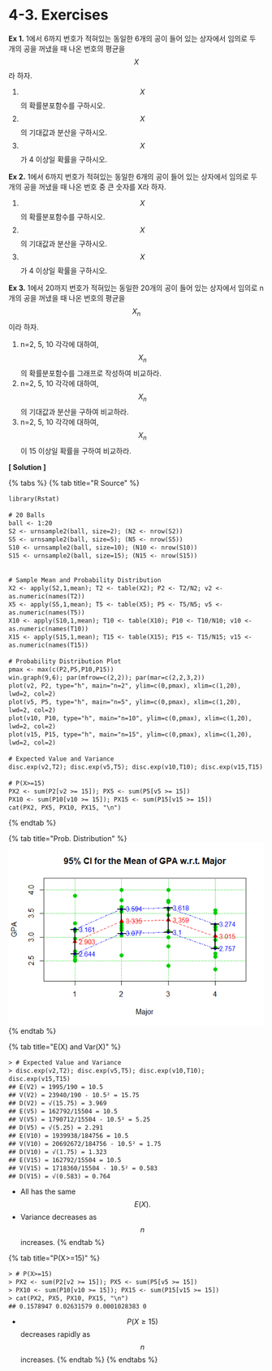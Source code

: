 # 4-3. Exercises

**Ex 1.** 1에서 6까지 번호가 적혀있는 동일한 6개의 공이 들어 있는 상자에서 임의로 두 개의 공을 꺼냈을 때 나온 번호의 평균을 $$X$$ 라 하자.

1. $$X$$ 의 확률분포함수를 구하시오.
2. $$X$$ 의 기대값과 분산을 구하시오.
3. $$X$$ 가 4 이상일 확률을 구하시오.

**Ex 2.** 1에서 6까지 번호가 적혀있는 동일한 6개의 공이 들어 있는 상자에서 임의로 두 개의 공을 꺼냈을 때 나온 번호 중 큰 숫자를 X라 하자. 

1. $$X$$ 의 확률분포함수를 구하시오.
2. $$X$$ 의 기대값과 분산을 구하시오.
3. $$X$$ 가 4 이상일 확률을 구하시오.

**Ex 3.** 1에서 20까지 번호가 적혀있는 동일한 20개의 공이 들어 있는 상자에서 임의로 n 개의 공을 꺼냈을 때 나온 번호의 평균을 $$X_n$$ 이라 하자. 

1. n=2, 5, 10 각각에 대하여, $$X_n$$ 의 확률분포함수를  그래프로 작성하여 비교하라.
2. n=2, 5, 10 각각에 대하여, $$X_n$$의 기대값과 분산을 구하여 비교하라.
3. n=2, 5, 10 각각에 대하여,  $$X_n$$이 15 이상일 확률을 구하여 비교하라.

**\[ Solution \]**

{% tabs %}
{% tab title="R Source" %}
```text
library(Rstat)

# 20 Balls
ball <- 1:20
S2 <- urnsample2(ball, size=2); (N2 <- nrow(S2))
S5 <- urnsample2(ball, size=5); (N5 <- nrow(S5))
S10 <- urnsample2(ball, size=10); (N10 <- nrow(S10))
S15 <- urnsample2(ball, size=15); (N15 <- nrow(S15))


# Sample Mean and Probability Distribution 
X2 <- apply(S2,1,mean); T2 <- table(X2); P2 <- T2/N2; v2 <- as.numeric(names(T2))
X5 <- apply(S5,1,mean); T5 <- table(X5); P5 <- T5/N5; v5 <- as.numeric(names(T5))
X10 <- apply(S10,1,mean); T10 <- table(X10); P10 <- T10/N10; v10 <- as.numeric(names(T10))
X15 <- apply(S15,1,mean); T15 <- table(X15); P15 <- T15/N15; v15 <- as.numeric(names(T15))

# Probability Distribution Plot
pmax <- max(c(P2,P5,P10,P15))
win.graph(9,6); par(mfrow=c(2,2)); par(mar=c(2,2,3,2))
plot(v2, P2, type="h", main="n=2", ylim=c(0,pmax), xlim=c(1,20), lwd=2, col=2)
plot(v5, P5, type="h", main="n=5", ylim=c(0,pmax), xlim=c(1,20), lwd=2, col=2)
plot(v10, P10, type="h", main="n=10", ylim=c(0,pmax), xlim=c(1,20), lwd=2, col=2)
plot(v15, P15, type="h", main="n=15", ylim=c(0,pmax), xlim=c(1,20), lwd=2, col=2)

# Expected Value and Variance
disc.exp(v2,T2); disc.exp(v5,T5); disc.exp(v10,T10); disc.exp(v15,T15)

# P(X>=15)
PX2 <- sum(P2[v2 >= 15]); PX5 <- sum(P5[v5 >= 15])
PX10 <- sum(P10[v10 >= 15]); PX15 <- sum(P15[v15 >= 15])
cat(PX2, PX5, PX10, PX15, "\n")
```
{% endtab %}

{% tab title="Prob. Distribution" %}
![](../.gitbook/assets/image%20%28200%29.png)
{% endtab %}

{% tab title="E\(X\) and Var\(X\)" %}
```text
> # Expected Value and Variance
> disc.exp(v2,T2); disc.exp(v5,T5); disc.exp(v10,T10); disc.exp(v15,T15)
## E(V2) = 1995/190 = 10.5 
## V(V2) = 23940/190 - 10.5² = 15.75 
## D(V2) = √(15.75) = 3.969 
## E(V5) = 162792/15504 = 10.5 
## V(V5) = 1790712/15504 - 10.5² = 5.25 
## D(V5) = √(5.25) = 2.291 
## E(V10) = 1939938/184756 = 10.5 
## V(V10) = 20692672/184756 - 10.5² = 1.75 
## D(V10) = √(1.75) = 1.323 
## E(V15) = 162792/15504 = 10.5 
## V(V15) = 1718360/15504 - 10.5² = 0.583 
## D(V15) = √(0.583) = 0.764 
```

* All has the same $$E(X).$$ 
* Variance decreases as $$n$$ increases.
{% endtab %}

{% tab title="P\(X>=15\)" %}
```text
> # P(X>=15)
> PX2 <- sum(P2[v2 >= 15]); PX5 <- sum(P5[v5 >= 15])
> PX10 <- sum(P10[v10 >= 15]); PX15 <- sum(P15[v15 >= 15])
> cat(PX2, PX5, PX10, PX15, "\n")
## 0.1578947 0.02631579 0.0001028383 0 
```

* $$P(X \ge 15) $$ decreases rapidly as $$n$$ increases.
{% endtab %}
{% endtabs %}

